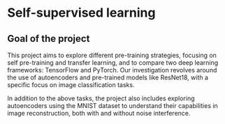 # Self-supervised learning


## Goal of the project

This project aims to explore different pre-training strategies, focusing on self pre-training and transfer learning, and to compare two deep learning frameworks: TensorFlow and PyTorch. Our investigation revolves around the use of autoencoders and pre-trained models like ResNet18, with a specific focus on image classification tasks.

In addition to the above tasks, the project also includes exploring autoencoders using the MNIST dataset to understand their capabilities in image reconstruction, both with and without noise interference.
